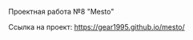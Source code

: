 Проектная работа №8 "Mesto"

<!-- Это учебный проект для изучения возможностей javascript, закрепления навыков верстки адаптивного сайта.

Цель этого учебного проекта – научиться использовать ООП

Помимо вышеперечисленного реализовано несколько модальных окон посредсвом универсальных функций в js, которые позволяют изменять информацию на странице, а также добавлять новый контент на страницу. -->

Ссылка на проект: https://gear1995.github.io/mesto/
